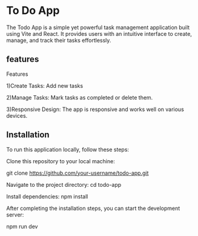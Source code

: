 
# To Do App

The Todo App is a simple yet powerful task management application built using Vite and React. It provides users with an intuitive interface to create, manage, and track their tasks effortlessly.




## features
Features

1)Create Tasks: Add new tasks


2)Manage Tasks: Mark tasks as completed or delete them.

3)Responsive Design: The app is responsive and works well on various devices.


## Installation 
To run this application locally, follow these steps:

Clone this repository to your local machine:

git clone  https://github.com/your-username/todo-app.git

Navigate to the project directory: cd todo-app

Install dependencies: npm install

After completing the installation steps, you can start the development server:

npm run dev

